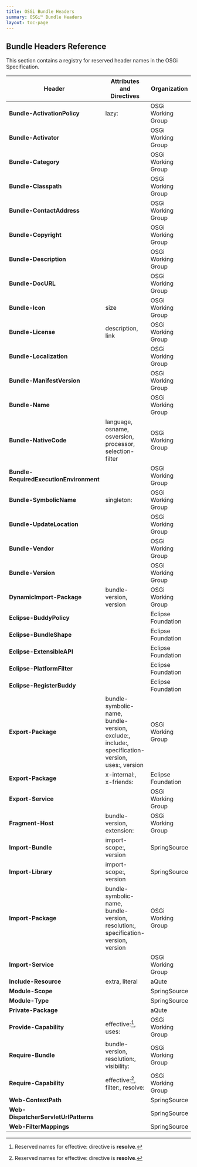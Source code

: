 ```yaml
---
title: OSGi Bundle Headers
summary: OSGi™ Bundle Headers
layout: toc-page
---
```


## Bundle Headers Reference

This section contains a registry for reserved header names in the OSGi Specification.

Header | Attributes and Directives | Organization
-------|---------------------------|------------
**Bundle-ActivationPolicy** | lazy: | OSGi Working Group
**Bundle-Activator** | | OSGi Working Group
**Bundle-Category** | | OSGi Working Group
**Bundle-Classpath** | | OSGi Working Group
**Bundle-ContactAddress** | | OSGi Working Group
**Bundle-Copyright** | | OSGi Working Group
**Bundle-Description** | | OSGi Working Group
**Bundle-DocURL** | | OSGi Working Group
**Bundle-Icon** | size | OSGi Working Group
**Bundle-License** | description, link | OSGi Working Group
**Bundle-Localization** | | OSGi Working Group
**Bundle-ManifestVersion** | | OSGi Working Group
**Bundle-Name** | | OSGi Working Group
**Bundle-NativeCode** | language, osname, osversion, processor, selection-filter | OSGi Working Group
**Bundle-RequiredExecutionEnvironment** | | OSGi Working Group
**Bundle-SymbolicName** | singleton: | OSGi Working Group
**Bundle-UpdateLocation** | | OSGi Working Group
**Bundle-Vendor** | | OSGi Working Group
**Bundle-Version** | | OSGi Working Group
**DynamicImport-Package** | bundle-version, version | OSGi Working Group
**Eclipse-BuddyPolicy** | | Eclipse Foundation
**Eclipse-BundleShape** | | Eclipse Foundation
**Eclipse-ExtensibleAPI** | | Eclipse Foundation
**Eclipse-PlatformFilter** | | Eclipse Foundation
**Eclipse-RegisterBuddy** | | Eclipse Foundation
**Export-Package** | bundle-symbolic-name, bundle-version, exclude:, include:, specification-version, uses:, version | OSGi Working Group
**Export-Package** | x-internal:, x-friends: | Eclipse Foundation
**Export-Service** | | OSGi Working Group
**Fragment-Host** | bundle-version, extension: | OSGi Working Group
**Import-Bundle** | import-scope:, version | SpringSource
**Import-Library** | import-scope:, version | SpringSource
**Import-Package** | bundle-symbolic-name, bundle-version, resolution:, specification-version, version | OSGi Working Group
**Import-Service** | | OSGi Working Group
**Include-Resource** | extra, literal | aQute
**Module-Scope** | | SpringSource
**Module-Type** | | SpringSource
**Private-Package** | | aQute
**Provide-Capability** | effective:[^1], uses: | OSGi Working Group
**Require-Bundle** | bundle-version, resolution:, visibility: | OSGi Working Group
**Require-Capability** | effective:[^1], filter:, resolve: | OSGi Working Group
**Web-ContextPath** | | SpringSource
**Web-DispatcherServletUrlPatterns** | | SpringSource
**Web-FilterMappings** | | SpringSource

[^1]: Reserved names for effective: directive is **resolve**.
